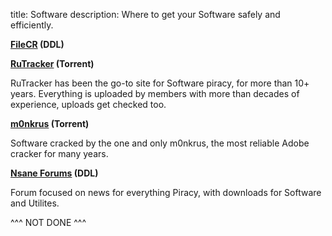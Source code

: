 title: Software
description: Where to get your Software safely and efficiently.

**[FileCR](https://filecr.com) (DDL)**

**[RuTracker](https://rutracker.org) (Torrent)**

RuTracker has been the go-to site for Software piracy, for more than 10+ years.
Everything is uploaded by members with more than decades of experience, uploads get checked too.

**[m0nkrus](http://w14.monkrus.ws/) (Torrent)**

Software cracked by the one and only m0nkrus, the most reliable Adobe cracker for many years.

**[Nsane Forums](https://nsaneforums.com/) (DDL)**

Forum focused on news for everything Piracy, with downloads for Software and Utilites.


^^^ NOT DONE ^^^
